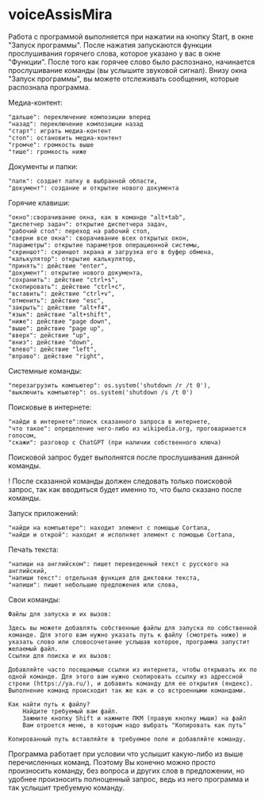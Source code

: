 # voiceAssisMira

Работа с программой выполняется при нажатии на кнопку Start, в окне "Запуск программы". После нажатия запускаются функции прослушивания горячего слова, которое указано у вас в окне "Функции". После того как горячее слово было распознано, начинается прослушивание команды (вы услышите звуковой сигнал). Внизу окна "Запуск программы", вы можете отслеживать сообщения, которые распознала программа.

Медиа-контент:

    "дальше": переключение композиции вперед
    "назад": переключение композиции назад
    "старт": играть медиа-контент
    "стоп": остановить медиа-контент
    "громче": громкость выше
    "тише": громкость ниже


Документы и папки:

    "папк": создает папку в выбранной области,
    "документ": создание и открытие нового документа

Горячие клавиши:

    "окно":сворачивание окна, как в команде "alt+tab",
    "диспетчер задач": открытие диспетчера задач,
    "рабочий стол": переход на рабочий стол,
    "сверни все окна": сворачивание всех открытых окон,
    "параметры": открытие параметров операционной системы,
    "скриншот": скриншот экрана и загрузка его в буфер обмена,
    "калькулятор": открытие калькулятор,
    "принять": действие "enter",
    "документ": открытие нового документа,
    "сохранить": действие "ctrl+s",
    "скопировать": действие "ctrl+c",
    "вставить": действие "ctrl+v",
    "отменить": действие "esc",
    "закрыть": действие "alt+f4",
    "язык": действие "alt+shift",
    "ниже": действие "page down",
    "выше": действие "page up",
    "вверх": действие "up",
    "вниз": действие "down",
    "влево": действие "left",
    "вправо": действие "right",


Системные команды:

    "перезагрузить компьютер": os.system('shutdown /r /t 0'),
    "выключить компьютер": os.system('shutdown /s /t 0')


Поисковые в интернете:

    "найди в интернете":поиск сказанного запроса в интернете,
    "что такое": определение чего-либо из wikipedia.org, проговариается голосом,
    "скажи": разговор с ChatGPT (при наличии собственного ключа)

Поисковой запрос будет выполнятся после прослушивания данной команды.

! После сказанной команды должен следовать только поисковой запрос, так как вводиться будет именно то, что было сказано после команды.

Запуск приложений:

    "найди на компьютере": находит элемент с помощью Cortana,
    "найди и открой": находит и исполняет элемент с помощью Cortana,

Печать текста:

    "напиши на английском": пишет переведенный текст с русского на английский,
    "напиши текст": отдельная функция для диктовки текста,
    "напиши": пишет небольшие предложения или слова,

Свои команды:

    Файлы для запуска и их вызов:

    Здесь вы можете добавлять собственные файлы для запуска по собственной команде. Для этого вам нужно указать путь к файлу (смотреть ниже) и указать слово или словосочетание услышав которое, программа запустит желаемый файл.
    Ссылки для поиска и их вызов:

    Добавляйте часто посещаемые ссылки из интернета, чтобы открывать их по одной команде. Для этого вам нужно скопировать ссылку из адрессной строки (https://ya.ru/), и добавить команду для ее открытия (яндекс). Выполнение команд происходит так же как и со встроенными командами.

    Как найти путь к файлу?
        Найдите требуемый вам файл.
        Зажмите кнопку Shift и нажмите ПКМ (правую кнопку мыши) на файл
        Вам отроется меню, в которым надо выбрать "Копировать как путь"

    Копированный путь вставляйте в требуемое поле и добавляйте команду.

Программа работает при условии что услышит какую-либо из выше перечисленных команд. Поэтому Вы конечно можно просто произносить команду, без вопроса и других слов в предложении, но удобнее произносить полноценный запрос, ведь из него программа и так услышит требуемую команду.
